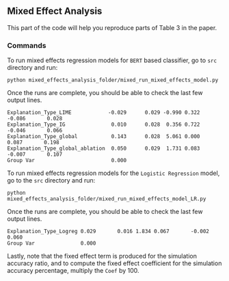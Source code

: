 ## Mixed Effect Analysis

This part of the code will help you reproduce parts of Table 3 in the paper.

### Commands 

To run mixed effects regression models for `BERT` based classifier, go to `src` directory and run:

`python mixed_effects_analysis_folder/mixed_run_mixed_effects_model.py`

Once the runs are complete, you should be able to check the last few output lines.

```
Explanation_Type_LIME            -0.029      0.029 -0.990 0.322       -0.086       0.028
Explanation_Type_IG               0.010      0.028  0.356 0.722       -0.046       0.066
Explanation_Type_global           0.143      0.028  5.061 0.000        0.087       0.198
Explanation_Type_global_ablation  0.050      0.029  1.731 0.083       -0.007       0.107
Group Var                         0.000                                                 
```

To run mixed effects regression models for the `Logistic Regression` model, go to the `src` directory and run:

`python mixed_effects_analysis_folder/mixed_run_mixed_effects_model_LR.py`

Once the runs are complete, you should be able to check the last few output lines.

```
Explanation_Type_Logreg 0.029       0.016 1.834 0.067       -0.002       0.060
Group Var               0.000                                                 
```

Lastly, note that the fixed effect term is produced for the simulation accuracy ratio, and to compute the fixed effect coefficient for the simulation accuracy percentage, multiply the `Coef` by 100.
